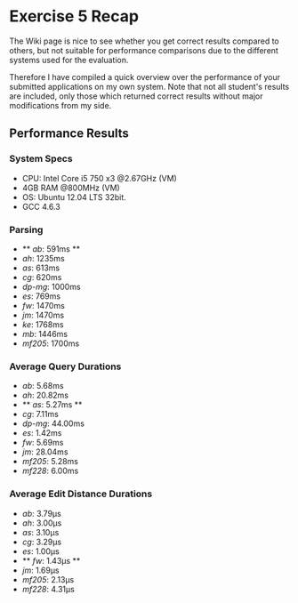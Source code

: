 # Exercise 5 Recap
The Wiki page is nice to see whether you get correct results compared to others,
but not suitable for performance comparisons due to the different systems used
for the evaluation.

Therefore I have compiled a quick overview over the performance of your submitted
applications on my own system. Note that not all student's results are included,
only those which returned correct results without major modifications from my
side.

## Performance Results

### System Specs
* CPU: Intel Core i5 750 x3  @2.67GHz (VM)
* 4GB RAM @800MHz (VM)
* OS: Ubuntu 12.04 LTS 32bit. 
* GCC 4.6.3

### Parsing
* ** *ab*: 591ms **
* *ah*: 1235ms
* *as*: 613ms
* *cg*: 620ms
* *dp-mg*: 1000ms
* *es*: 769ms
* *fw*: 1470ms
* *jm*: 1470ms
* *ke*: 1768ms
* *mb*: 1446ms
* *mf205*: 1700ms

### Average Query Durations
* *ab*: 5.68ms
* *ah*: 20.82ms
* ** *as*: 5.27ms **
* *cg*: 7.11ms
* *dp-mg*: 44.00ms
* *es*: 1.42ms
* *fw*: 5.69ms
* *jm*: 28.04ms
* *mf205*: 5.28ms
* *mf228*: 6.00ms 

### Average Edit Distance Durations
* *ab*: 3.79µs 
* *ah*: 3.00µs
* *as*: 3.10µs
* *cg*: 3.29µs
* *es*: 1.00µs
* ** *fw*: 1.43µs **
* *jm*: 1.69µs
* *mf205*: 2.13µs
* *mf228*: 4.31µs
